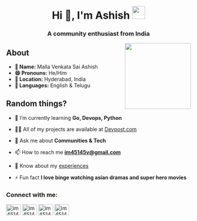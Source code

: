 <h1 align="center">Hi 👋, I'm Ashish <img src="https://media.giphy.com/media/iDdroSqfT7QKQ/giphy.gif" width="35"></h1>
<h3 align="center">A community enthusiast from India</h3>
<picture> <img align="right" src="https://github.com/im45145v/im45145v/blob/main/assets/myMona.png?raw=true" width = 180px></picture>

## About
- **👤 Name:** Malla Venkata Sai Ashish
- **😄 Pronouns:** He/Him
- **📍 Location:** Hyderabad, India
- **📣 Languages:** English & Telugu

## Random things?
- 🌱 I’m currently learning **Go, Devops, Python**
- 👨‍💻 All of my projects are available at [Devpost.com](https://devpost.com/im45145v)

- 💬 Ask me about **Communities & Tech**

- 📫 How to reach me **im45145v@gmail.com**

- 📄 Know about my [experiences](https://im45145v.notion.site/Malla-Venkata-Sai-Ashish-8a739dff99774c43937ec53ab872433f?pvs=4)

- ⚡ Fun fact **I love binge watching asian dramas and super hero movies**

<h3 align="left">Connect with me:</h3>
<p align="left">
<a href="https://twitter.com/im45145v" target="blank"><img align="center" src="https://raw.githubusercontent.com/rahuldkjain/github-profile-readme-generator/master/src/images/icons/Social/twitter.svg" alt="im45145v" height="30" width="40" /></a>
<a href="https://linkedin.com/in/im45145v" target="blank"><img align="center" src="https://raw.githubusercontent.com/rahuldkjain/github-profile-readme-generator/master/src/images/icons/Social/linked-in-alt.svg" alt="im45145v" height="30" width="40" /></a>
<a href="https://instagram.com/im45145v" target="blank"><img align="center" src="https://raw.githubusercontent.com/rahuldkjain/github-profile-readme-generator/master/src/images/icons/Social/instagram.svg" alt="im45145v" height="30" width="40" /></a>
<a href="https://www.leetcode.com/im45145v" target="blank"><img align="center" src="https://raw.githubusercontent.com/rahuldkjain/github-profile-readme-generator/master/src/images/icons/Social/leet-code.svg" alt="im45145v" height="30" width="40" /></a>
</p>
